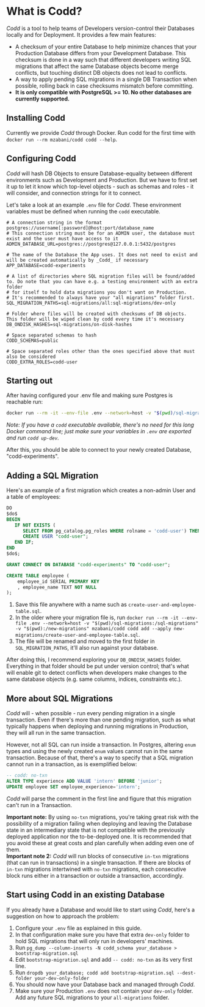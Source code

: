 # What is Codd?

_Codd_ is a tool to help teams of Developers version-control their Databases locally and for Deployment. It provides a few main features:

- A checksum of your entire Database to help minimize chances that your Production Database differs from your Development Database. This checksum is done in a way such that different developers writing SQL migrations that affect the same Database objects become merge conflicts, but touching distinct DB objects does not lead to conflicts.  
- A way to apply pending SQL migrations in a single DB Transaction when possible, rolling back in case checksums mismatch before committing.  
- **It is only compatible with PostgreSQL >= 10. No other databases are currently supported.**

## Installing Codd

Currently we provide _Codd_ through Docker. Run codd for the first time with `docker run --rm mzabani/codd codd --help`.

## Configuring Codd

_Codd_ will hash DB Objects to ensure Database-equality between different environments such as Development and Production. But we have to first set it up to let it know which top-level objects - such as schemas and roles - it will consider, and connection strings for it to connect.

Let's take a look at an example `.env` file for _Codd_. These environment variables must be defined when running the `codd` executable.

````.env
# A connection string in the format postgres://username[:password]@host:port/database_name
# This connection string must be for an ADMIN user, the database must exist and the user must have access to it
ADMIN_DATABASE_URL=postgres://postgres@127.0.0.1:5432/postgres

# The name of the Database the App uses. It does not need to exist and will be created automatically by _Codd_ if necessary
APP_DATABASE=codd-experiments

# A list of directories where SQL migration files will be found/added to. Do note that you can have e.g. a testing environment with an extra folder
# for itself to hold data migrations you don't want on Production.
# It's recommended to always have your "all migrations" folder first.
SQL_MIGRATION_PATHS=sql-migrations/all:sql-migrations/dev-only

# Folder where files will be created with checksums of DB objects. This folder will be wiped clean by codd every time it's necessary
DB_ONDISK_HASHES=sql-migrations/on-disk-hashes

# Space separated schemas to hash
CODD_SCHEMAS=public

# Space separated roles other than the ones specified above that must also be considered
CODD_EXTRA_ROLES=codd-user
````

## Starting out

After having configured your .env file and making sure Postgres is reachable run:

````bash
docker run --rm -it --env-file .env --network=host -v "$(pwd)/sql-migrations:/sql-migrations" mzabani/codd codd up-dev
````

*Note: If you have a `codd` executable available, there's no need for this long Docker command line; just make sure your variables in `.env` are exported and run `codd up-dev`.*

After this, you should be able to connect to your newly created Database, "codd-experiments".

## Adding a SQL Migration

Here's an example of a first migration which creates a non-admin User and a table of employees:

````sql
DO
$do$
BEGIN
   IF NOT EXISTS (
      SELECT FROM pg_catalog.pg_roles WHERE rolname = 'codd-user') THEN
      CREATE USER "codd-user";
   END IF;
END
$do$;

GRANT CONNECT ON DATABASE "codd-experiments" TO "codd-user";

CREATE TABLE employee (
    employee_id SERIAL PRIMARY KEY
    , employee_name TEXT NOT NULL
);
````

1. Save this file anywhere with a name such as `create-user-and-employee-table.sql`.
2. In the older where your migration file is, run `docker run --rm -it --env-file .env --network=host -v "$(pwd)/sql-migrations:/sql-migrations" -v "$(pwd):/new-migrations" mzabani/codd codd add --apply new-migrations/create-user-and-employee-table.sql`.
3. The file will be renamed and moved to the first folder in `SQL_MIGRATION_PATHS`, it'll also run against your database.

After doing this, I recommend exploring your `DB_ONDISK_HASHES` folder. Everything in that folder should be put under version control; that's what will enable git to detect conflicts when developers make changes to the same database objects (e.g. same columns, indices, constraints etc.).

## More about SQL Migrations

_Codd_ will - when possible - run every pending migration in a single transaction. Even if there's more than one pending migration, such as what typically happens when deploying and running migrations in Production, they will all run in the same transaction.

However, not all SQL can run inside a transaction. In Postgres, altering `enum` types and using the newly created `enum` values cannot run in the same transaction.
Because of that, there's a way to specify that a SQL migration cannot run in a transaction, as is exemplified below:


````sql
-- codd: no-txn
ALTER TYPE experience ADD VALUE 'intern' BEFORE 'junior';
UPDATE employee SET employee_experience='intern';
````

_Codd_ will parse the comment in the first line and figure that this migration can't run in a Transaction.

**Important note:** By using `no-txn` migrations, you're taking great risk with the possibility of a migration failing when deploying and leaving the Database state in an intermediary state that is not compatible with the previously deployed application nor the to-be-deployed one. It is recommended that you avoid these at great costs and plan carefully when adding even one of them.  
**Important note 2:** _Codd_ will run blocks of consecutive `in-txn` migrations (that can run in transactions) in a single transaction. If there are blocks of `in-txn` migrations intertwined with `no-txn` migrations, each consecutive block runs either in a transaction or outside a transaction, accordingly.

## Start using Codd in an existing Database

If you already have a Database and would like to start using _Codd_, here's a suggestion on how to approach the problem:

1. Configure your `.env` file as explained in this guide.
2. In that configuration make sure you have that extra `dev-only` folder to hold SQL migrations that will only run in developers' machines.
3. Run `pg_dump --column-inserts -N codd_schema your_database > bootstrap-migration.sql`
4. Edit `bootstrap-migration.sql` and add `-- codd: no-txn` as its very first line.
5. Run `dropdb your_database; codd add bootstrap-migration.sql --dest-folder your-dev-only-folder`
6. You should now have your Database back and managed through _Codd_.
7. Make sure your Production `.env` does not contain your `dev-only` folder. Add any future SQL migrations to your `all-migrations` folder.